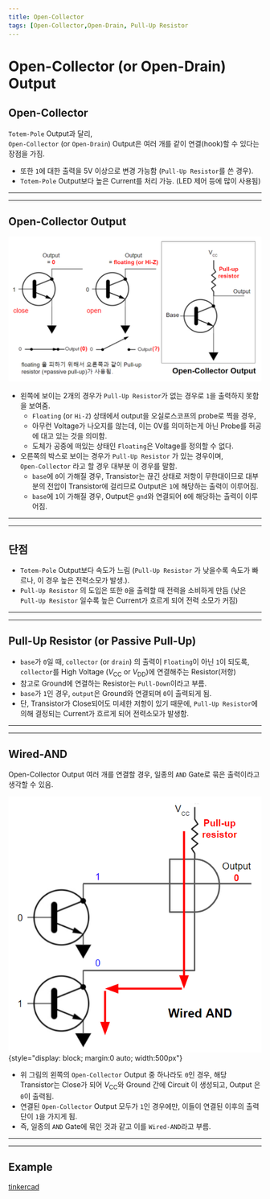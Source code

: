 ```yaml
---
title: Open-Collector
tags: [Open-Collector,Open-Drain, Pull-Up Resistor
---
```


# Open-Collector (or Open-Drain) Output

## Open-Collector

`Totem-Pole` Output과 달리,  
`Open-Collector` (or `Open-Drain`) Output은 여러 개를 같이 연결(hook)할 수 있다는 장점을 가짐.

* 또한 `1`에 대한 출력을 5V 이상으로 변경 가능함 (`Pull-Up Resistor`를 쓴 경우).
* `Totem-Pole` Output보다 높은 Current를 처리 가능. (LED 제어 등에 많이 사용됨)

---

---

## Open-Collector Output

![open-collector_output](imgs/open_collector_output_pullup_resistor.png)

* 왼쪽에 보이는 2개의 경우가 `Pull-Up Resistor`가 없는 경우로 `1`을 출력하지 못함을 보여줌.
    * `Floating` (or `Hi-Z`) 상태에서 output을 오실로스코프의 probe로 찍을 경우, 
    * 아무런 Voltage가 나오지를 않는데, 이는 0V를 의미하는게 아닌 Probe를 허공에 대고 있는 것을 의미함. 
    * 도체가 공중에 떠있는 상태인 `Floating`은 Voltage를 정의할 수 없다.
* 오른쪽의 박스로 보이는 경우가 `Pull-Up Resistor` 가 있는 경우이며,  
`Open-Collector` 라고 할 경우 대부분 이 경우를 말함.
    * `base`에 `0`이 가해질 경우, Transistor는 끊긴 상태로 저항이 무한대이므로 대부분의 전압이 Transistor에 걸리므로 Output은 `1`에 해당하는 출력이 이루어짐.
    * `base`에 `1`이 가해질 경우, Output은 `gnd`와 연결되어 `0`에 해당하는 출력이 이루어짐.

---

---

## 단점

* `Totem-Pole` Output보다 속도가 느림 (`Pull-Up Resistor` 가 낮을수록 속도가 빠르나, 이 경우 높은 전력소모가 발생.).
* `Pull-Up Resistor` 의 도입은 또한 `0`을 출력할 때 전력을 소비하게 만듬 (낮은 `Pull-Up Resistor` 일수록 높은 Current가 흐르게 되어 전력 소모가 커짐)

---

---

## Pull-Up Resistor (or Passive Pull-Up)

* `base`가 `0`일 때, `collector` (or `drain`) 의 출력이 `Floating`이 아닌 `1`이 되도록, `collector`를 High Voltage ($V_\text{CC}$ or $V_\text{DD}$)에 연결해주는 Resistor(저항)
* 참고로 Ground에 연결하는 Resistor는 `Pull-Down`이라고 부름.
* `base`가 `1`인 경우, `output`은 Ground와 연결되며 `0`이 출력되게 됨. 
* 단, Transistor가 Close되어도 미세한 저항이 있기 때문에, `Pull-Up Resistor`에 의해 결정되는 Current가 흐르게 되어 전력소모가 발생함.

---

---

## Wired-AND

Open-Collector Output 여러 개를 연결할 경우, 일종의 `AND` Gate로 묶은 출력이라고 생각할 수 있음.

![wired-and](imgs/wired_and_open_collector.png){style="display: block; margin:0 auto; width:500px"}

* 위 그림의 왼쪽의 `Open-Collector` Output 중 하나라도 `0`인 경우, 해당 Transistor는 Close가 되어 $V_\text{CC}$와 Ground 간에 Circuit 이 생성되고, Output 은 `0`이 출력됨.
* 연결된 `Open-Collector` Output 모두가 `1`인 경우에만, 이들이 연결된 이후의 출력단이 `1`을 가지게 됨.
* 즉, 일종의 `AND` Gate에 묶인 것과 같고 이를 `Wired-AND`라고 부름.

---

---

## Example

[tinkercad](https://www.tinkercad.com/things/0AQ8twrT2TE)